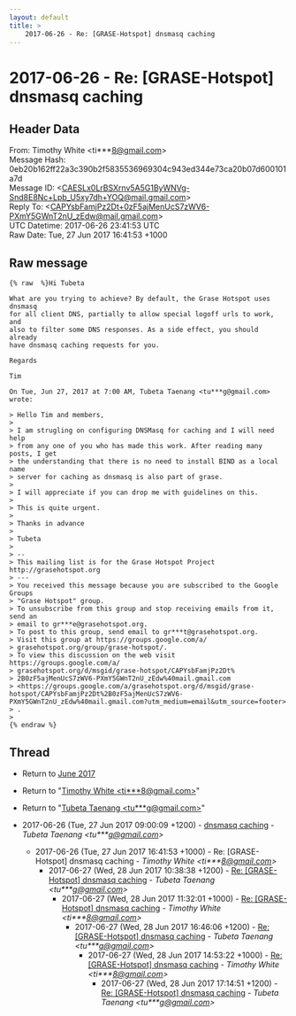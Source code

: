 ```yaml
---
layout: default
title: >
    2017-06-26 - Re: [GRASE-Hotspot] dnsmasq caching
---
```


# 2017-06-26 - Re: [GRASE-Hotspot] dnsmasq caching

## Header Data

From: Timothy White \<ti***8@gmail.com\><br>
Message Hash: 0eb20b162ff22a3c390b2f5835536969304c943ed344e73ca20b07d600101a7d<br>
Message ID: \<CAESLx0LrBSXrnv5A5G1ByWNVg-Snd8E8Nc+Lpb_U5xy7dh+YOQ@mail.gmail.com\><br>
Reply To: \<CAPYsbFamjPz2Dt+0zF5ajMenUcS7zWV6-PXmY5GWnT2nU_zEdw@mail.gmail.com\><br>
UTC Datetime: 2017-06-26 23:41:53 UTC<br>
Raw Date: Tue, 27 Jun 2017 16:41:53 +1000<br>

## Raw message

```
{% raw  %}Hi Tubeta

What are you trying to achieve? By default, the Grase Hotspot uses dnsmasq
for all client DNS, partially to allow special logoff urls to work, and
also to filter some DNS responses. As a side effect, you should already
have dnsmasq caching requests for you.

Regards

Tim

On Tue, Jun 27, 2017 at 7:00 AM, Tubeta Taenang <tu***g@gmail.com>
wrote:

> Hello Tim and members,
>
> I am strugling on configuring DNSMasq for caching and I will need help
> from any one of you who has made this work. After reading many posts, I get
> the understanding that there is no need to install BIND as a local name
> server for caching as dnsmasq is also part of grase.
>
> I will appreciate if you can drop me with guidelines on this.
>
> This is quite urgent.
>
> Thanks in advance
>
> Tubeta
>
> --
> This mailing list is for the Grase Hotspot Project http://grasehotspot.org
> ---
> You received this message because you are subscribed to the Google Groups
> "Grase Hotspot" group.
> To unsubscribe from this group and stop receiving emails from it, send an
> email to gr***e@grasehotspot.org.
> To post to this group, send email to gr***t@grasehotspot.org.
> Visit this group at https://groups.google.com/a/
> grasehotspot.org/group/grase-hotspot/.
> To view this discussion on the web visit https://groups.google.com/a/
> grasehotspot.org/d/msgid/grase-hotspot/CAPYsbFamjPz2Dt%
> 2B0zF5ajMenUcS7zWV6-PXmY5GWnT2nU_zEdw%40mail.gmail.com
> <https://groups.google.com/a/grasehotspot.org/d/msgid/grase-hotspot/CAPYsbFamjPz2Dt%2B0zF5ajMenUcS7zWV6-PXmY5GWnT2nU_zEdw%40mail.gmail.com?utm_medium=email&utm_source=footer>
> .
>
{% endraw %}
```

## Thread

+ Return to [June 2017](/archive/2017/06)

+ Return to "[Timothy White <ti***8<span>@</span>gmail.com>](/authors/ti___8_at_gmail_com)"
+ Return to "[Tubeta Taenang <tu***g<span>@</span>gmail.com>](/authors/tu___g_at_gmail_com)"

+ 2017-06-26 (Tue, 27 Jun 2017 09:00:09 +1200) - [dnsmasq caching](/archive/2017/06/cb0f8ff7887eecb226d3a0b0f77a034ceed91fd5c1f6bdf9fd1d6ccf1c490b91) - _Tubeta Taenang \<tu***g@gmail.com\>_
  + 2017-06-26 (Tue, 27 Jun 2017 16:41:53 +1000) - Re: [GRASE-Hotspot] dnsmasq caching - _Timothy White \<ti***8@gmail.com\>_
    + 2017-06-27 (Wed, 28 Jun 2017 10:38:38 +1200) - [Re: [GRASE-Hotspot] dnsmasq caching](/archive/2017/06/b6cd46704a3f912ef341e4cd74ade633a6a0c7086e560f0923cd28d0e7a75512) - _Tubeta Taenang \<tu***g@gmail.com\>_
      + 2017-06-27 (Wed, 28 Jun 2017 11:32:01 +1000) - [Re: [GRASE-Hotspot] dnsmasq caching](/archive/2017/06/005e86c05c8ced80e1b318596533ac6ce8d79d03203a711ae699a33a1bf664c6) - _Timothy White \<ti***8@gmail.com\>_
        + 2017-06-27 (Wed, 28 Jun 2017 16:46:06 +1200) - [Re: [GRASE-Hotspot] dnsmasq caching](/archive/2017/06/846490a9e6bbaf20c9686cfa64c93899d5de316096c94829bad4f25df1dcc8e4) - _Tubeta Taenang \<tu***g@gmail.com\>_
          + 2017-06-27 (Wed, 28 Jun 2017 14:53:22 +1000) - [Re: [GRASE-Hotspot] dnsmasq caching](/archive/2017/06/4225a4b5d9de4ee9b8501b600f4022e973a6c6bf709d1ce1cec6084bd7392ca9) - _Timothy White \<ti***8@gmail.com\>_
            + 2017-06-27 (Wed, 28 Jun 2017 17:14:51 +1200) - [Re: [GRASE-Hotspot] dnsmasq caching](/archive/2017/06/adf08d0237761573f480eec4a795dbe6f66e21cf76917ffe9af363c9bfe93c80) - _Tubeta Taenang \<tu***g@gmail.com\>_

